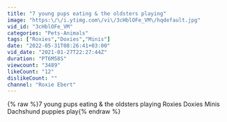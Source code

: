 ```yaml
---
title: "7 young pups eating & the oldsters playing"
image: "https:\/\/i.ytimg.com\/vi\/3cHblOFe_VM\/hqdefault.jpg"
vid_id: "3cHblOFe_VM"
categories: "Pets-Animals"
tags: ["Roxies","Doxies","Minis"]
date: "2022-05-31T08:26:41+03:00"
vid_date: "2021-01-27T22:27:44Z"
duration: "PT6M58S"
viewcount: "3489"
likeCount: "12"
dislikeCount: ""
channel: "Roxie Ebert"
---
```

{% raw %}7 young pups eating & the oldsters playing Roxies Doxies Minis Dachshund puppies play{% endraw %}
